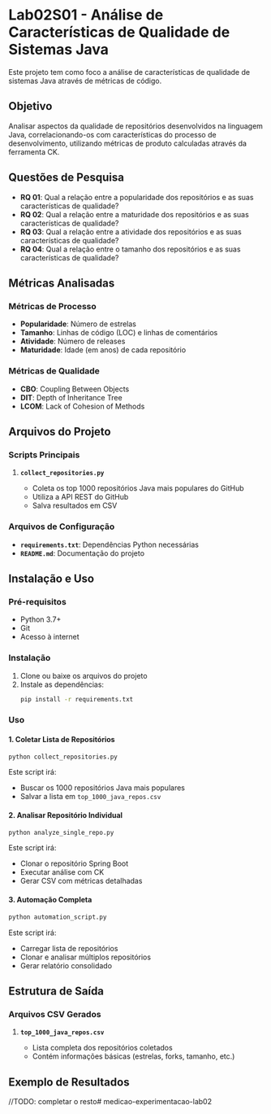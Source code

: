 # Lab02S01 - Análise de Características de Qualidade de Sistemas Java

Este projeto tem como foco a análise de características de qualidade de sistemas Java através de métricas de código.

## Objetivo

Analisar aspectos da qualidade de repositórios desenvolvidos na linguagem Java, correlacionando-os com características do processo de desenvolvimento, utilizando métricas de produto calculadas através da ferramenta CK.

## Questões de Pesquisa

- **RQ 01**: Qual a relação entre a popularidade dos repositórios e as suas características de qualidade?
- **RQ 02**: Qual a relação entre a maturidade dos repositórios e as suas características de qualidade?
- **RQ 03**: Qual a relação entre a atividade dos repositórios e as suas características de qualidade?
- **RQ 04**: Qual a relação entre o tamanho dos repositórios e as suas características de qualidade?

## Métricas Analisadas

### Métricas de Processo

- **Popularidade**: Número de estrelas
- **Tamanho**: Linhas de código (LOC) e linhas de comentários
- **Atividade**: Número de releases
- **Maturidade**: Idade (em anos) de cada repositório

### Métricas de Qualidade

- **CBO**: Coupling Between Objects
- **DIT**: Depth of Inheritance Tree
- **LCOM**: Lack of Cohesion of Methods

## Arquivos do Projeto

### Scripts Principais

1. **`collect_repositories.py`**

   - Coleta os top 1000 repositórios Java mais populares do GitHub
   - Utiliza a API REST do GitHub
   - Salva resultados em CSV

### Arquivos de Configuração

- **`requirements.txt`**: Dependências Python necessárias
- **`README.md`**: Documentação do projeto

## Instalação e Uso

### Pré-requisitos

- Python 3.7+
- Git
- Acesso à internet

### Instalação

1. Clone ou baixe os arquivos do projeto
2. Instale as dependências:
   ```bash
   pip install -r requirements.txt
   ```

### Uso

#### 1. Coletar Lista de Repositórios

```bash
python collect_repositories.py
```

Este script irá:

- Buscar os 1000 repositórios Java mais populares
- Salvar a lista em `top_1000_java_repos.csv`

#### 2. Analisar Repositório Individual

```bash
python analyze_single_repo.py
```

Este script irá:

- Clonar o repositório Spring Boot
- Executar análise com CK
- Gerar CSV com métricas detalhadas

#### 3. Automação Completa

```bash
python automation_script.py
```

Este script irá:

- Carregar lista de repositórios
- Clonar e analisar múltiplos repositórios
- Gerar relatório consolidado

## Estrutura de Saída

### Arquivos CSV Gerados

1. **`top_1000_java_repos.csv`**

   - Lista completa dos repositórios coletados
   - Contém informações básicas (estrelas, forks, tamanho, etc.)

## Exemplo de Resultados

  //TODO: completar o resto#   m e d i c a o - e x p e r i m e n t a c a o - l a b 0 2  
 